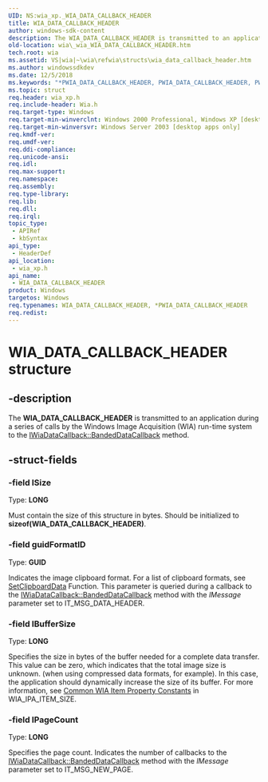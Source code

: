 ```yaml
---
UID: NS:wia_xp._WIA_DATA_CALLBACK_HEADER
title: WIA_DATA_CALLBACK_HEADER
author: windows-sdk-content
description: The WIA_DATA_CALLBACK_HEADER is transmitted to an application during a series of calls by the Windows Image Acquisition (WIA) run-time system to the IWiaDataCallback::BandedDataCallback method.
old-location: wia\_wia_WIA_DATA_CALLBACK_HEADER.htm
tech.root: wia
ms.assetid: VS|wia|~\wia\refwia\structs\wia_data_callback_header.htm
ms.author: windowssdkdev
ms.date: 12/5/2018
ms.keywords: "*PWIA_DATA_CALLBACK_HEADER, PWIA_DATA_CALLBACK_HEADER, PWIA_DATA_CALLBACK_HEADER structure pointer [WIA], WIA_DATA_CALLBACK_HEADER, WIA_DATA_CALLBACK_HEADER structure [WIA], _wia_WIA_DATA_CALLBACK_HEADER, wia._wia_WIA_DATA_CALLBACK_HEADER, wia_xp/PWIA_DATA_CALLBACK_HEADER, wia_xp/WIA_DATA_CALLBACK_HEADER"
ms.topic: struct
req.header: wia_xp.h
req.include-header: Wia.h
req.target-type: Windows
req.target-min-winverclnt: Windows 2000 Professional, Windows XP [desktop apps only]
req.target-min-winversvr: Windows Server 2003 [desktop apps only]
req.kmdf-ver: 
req.umdf-ver: 
req.ddi-compliance: 
req.unicode-ansi: 
req.idl: 
req.max-support: 
req.namespace: 
req.assembly: 
req.type-library: 
req.lib: 
req.dll: 
req.irql: 
topic_type:
 - APIRef
 - kbSyntax
api_type:
 - HeaderDef
api_location:
 - wia_xp.h
api_name:
 - WIA_DATA_CALLBACK_HEADER
product: Windows
targetos: Windows
req.typenames: WIA_DATA_CALLBACK_HEADER, *PWIA_DATA_CALLBACK_HEADER
req.redist: 
---
```


# WIA_DATA_CALLBACK_HEADER structure


## -description


The <b>WIA_DATA_CALLBACK_HEADER</b> is transmitted to an application during a series of calls by the Windows Image Acquisition (WIA) run-time system to the <a href="https://msdn.microsoft.com/3f7fc88e-187e-41b1-a958-1f06ed81cb8f">IWiaDataCallback::BandedDataCallback</a> method.


## -struct-fields




### -field lSize

Type: <b>LONG</b>

Must contain the size of this structure in bytes. Should be initialized to <b>sizeof(WIA_DATA_CALLBACK_HEADER)</b>.


### -field guidFormatID

Type: <b>GUID</b>

Indicates the image clipboard format. For a list of clipboard formats, see <a href="winui._win32_SetClipboardData">SetClipboardData</a> Function. This parameter is queried during a callback to the <a href="https://msdn.microsoft.com/3f7fc88e-187e-41b1-a958-1f06ed81cb8f">IWiaDataCallback::BandedDataCallback</a> method with the <i>lMessage</i> parameter set to IT_MSG_DATA_HEADER.


### -field lBufferSize

Type: <b>LONG</b>

Specifies the size in bytes of the buffer needed for a complete data transfer. This value can be zero, which indicates that the total image size is unknown. (when using compressed data formats, for example). In this case, the application should dynamically increase the size of its buffer. For more information, see <a href="https://msdn.microsoft.com/ef48313e-4df4-4ccd-a085-f714100885a7">Common WIA Item Property Constants</a> in WIA_IPA_ITEM_SIZE.


### -field lPageCount

Type: <b>LONG</b>

Specifies the page count. Indicates the number of callbacks to the <a href="https://msdn.microsoft.com/3f7fc88e-187e-41b1-a958-1f06ed81cb8f">IWiaDataCallback::BandedDataCallback</a> method with the <i>lMessage</i>  parameter set to IT_MSG_NEW_PAGE.

